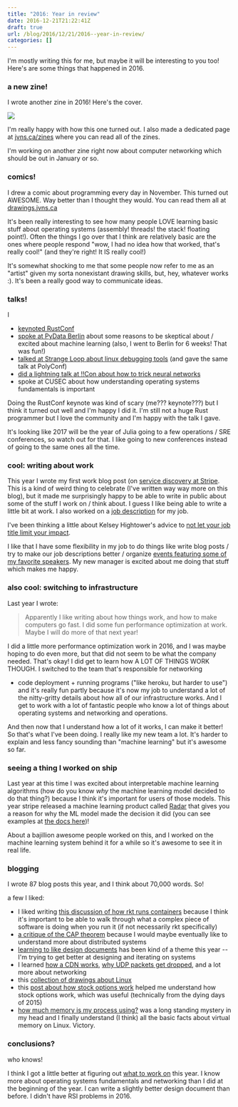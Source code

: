 ```yaml
---
title: "2016: Year in review"
date: 2016-12-21T21:22:41Z
draft: true
url: /blog/2016/12/21/2016--year-in-review/
categories: []
---
```


I'm mostly writing this for me, but maybe it will be interesting to you
too! Here's are some things that happened in 2016.

### a new zine!

I wrote another zine in 2016! Here's the cover.

<a href="http://jvns.ca/debugging-zine.pdf"> <img src="/images/debugging-tools-cover.png"></a>

I'm really happy with how this one turned out. I also made a dedicated
page at <a href="http://jvns.ca/zines">jvns.ca/zines</a> where you can
read all of the zines.

I'm working on another zine right now about computer networking which
should be out in January or so.

### comics!

I drew a comic about programming every day in November. This turned out
AWESOME. Way better than I thought they would. You can
read them all at <a href="http://drawings.jvns.ca/">drawings.jvns.ca</a>

It's been really interesting to see how many people LOVE learning basic
stuff about operating systems (assembly! threads! the stack! floating
point!). Often the things I go over that I think are relatively basic
are the ones where people respond "wow, I had no idea how that worked,
that's really cool!" (and they're right! It IS really cool!)

It's somewhat shocking to me that some people now refer to me as an
"artist" given my sorta nonexistant drawing skills, but, hey, whatever
works :). It's been a really good way to communicate ideas.

### talks!

I 

* [keynoted RustConf](http://jvns.ca/blog/2016/09/11/rustconf-keynote/)
* [spoke at PyData Berlin](https://www.youtube.com/watch?v=IvF-KbgymXo)
  about some reasons to be skeptical about / excited about
  machine learning (also, I went to Berlin for 6 weeks! That was fun!)
* [talked at Strange Loop about linux debugging tools](http://jvns.ca/blog/2016/09/17/strange-loop-talk/) (and gave the same talk at PolyConf)
* [did a lightning talk at !!Con about how to trick neural networks](https://youtu.be/7_DX1EGKZXY)
* spoke at CUSEC about how understanding operating systems fundamentals
  is important

Doing the RustConf keynote was kind of scary (me??? keynote???) but I think it
turned out well and I'm happy I did it. I'm still not a huge Rust
programmer but I love the community and I'm happy with the talk I gave.

It's looking like 2017 will be the year of Julia going to a few
operations / SRE conferences, so watch out for that. I like going to new
conferences instead of going to the same ones all the time.

### cool: writing about work

This year I wrote my first work blog post (on [service discovery at Stripe](https://stripe.com/blog/service-discovery-at-stripe). This is a kind of weird thing
to celebrate (I've written way way more on this blog), but it made me
surprisingly happy to be able to write in public about some of the stuff I
work on / think about. I guess I like being able to write a little bit at work. I also
worked on a [job description](https://stripe.com/jobs/positions/infrastructure-engineer) for my job.

I've been thinking a little about Kelsey Hightower's advice to [not let your job title limit your impact](https://twitter.com/kelseyhightower/status/808443443118686208).

I like that I have some flexibility in my job to do things like write
blog posts / try to make our job descriptions better / organize [events featuring some of my favorite speakers](https://stripe.com/events/lightning-talks-and-pie-dec2016).
My new manager is excited about me doing that stuff which makes me happy.

### also cool: switching to infrastructure

Last year I wrote:

> Apparently I like writing about how things work, and how to make
> computers go fast. I did some fun performance optimization at work.
> Maybe I will do more of that next year!

I did a little more performance optimization work in 2016, and I was
maybe hoping to do even more, but that did not seem to be what the
company needed. That's okay! I did get to learn how A LOT OF THINGS WORK
THOUGH. I switched to the team that's responsible for networking
+ code deployment + running programs ("like heroku, but harder to use") and it's
really fun partly because it's now my job to understand a lot of the
nitty-gritty details about how all of our infrastructure works. And I
get to work with a lot of fantastic people who know a lot of things
about operating systems and networking and operations.

And then now that I understand how a lot of it works, I can make it
better! So that's what I've been doing. I really like my new team a lot.
It's harder to explain and less fancy sounding than "machine learning"
but it's awesome so far.

### seeing a thing I worked on ship

Last year at this time I was excited about interpretable machine
learning algorithms (how do you know *why* the machine learning model
decided to do that thing?) because I think it's important for users of
those models. This year stripe released a machine learning
product called [Radar](https://stripe.com/radar) that gives you a
reason for why the ML model made the decision it did (you can see examples at [the docs here](https://stripe.com/docs/radar/risk-evaluation))!

About a bajillion awesome people worked on this, and I worked on the
machine learning system behind it for a while so it's awesome to see it
in real life.

### blogging

I wrote 87 blog posts this year, and I think about 70,000 words. So!

a few I liked:

* I liked writing [this discussion of how rkt runs containers](http://jvns.ca/blog/2016/11/03/what-happens-when-you-run-a-rkt-container/) because I think it's important to be able to walk through what a complex piece of software is doing when you run it (if not necessarily rkt specifically)
* [a critique of the CAP theorem](http://jvns.ca/blog/2016/11/19/a-critique-of-the-cap-theorem/) because I would maybe eventually like to understand more about distributed systems
* [learning to like design documents](http://jvns.ca/blog/2016/06/03/learning-to-like-design-documents/) has been kind of a theme this year -- I'm trying to get better at designing and iterating on systems
* I learned [how a CDN works](http://jvns.ca/blog/2016/04/29/cdns-arent-just-for-caching/), [why UDP packets get dropped](http://jvns.ca/blog/2016/08/24/find-out-where-youre-dropping-packets/), and a lot more about networking
* this [collection of drawings about Linux](http://jvns.ca/blog/2016/11/10/a-few-drawings-about-linux/)
* this [post about how stock options work](http://jvns.ca/blog/2015/12/30/do-the-math-on-your-stock-options/) helped me understand how stock options work, which was useful (technically from the dying days of 2015)
* [how much memory is my process using?](http://jvns.ca/blog/2016/12/03/how-much-memory-is-my-process-using-/) was a long standing mystery in my head and I finally understand (I think) all the basic facts about virtual memory on Linux. Victory.

### conclusions?

who knows!

I think I got a little better at figuring out [what to work on](http://jvns.ca/blog/2016/08/16/how-do-you-work-on-something-important/)
this year. I know more about operating systems fundamentals and networking than I did at
the beginning of the year. I can write a slightly better design document
than before. I didn't have RSI problems in 2016.
